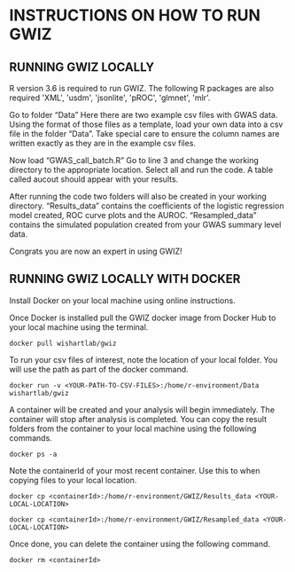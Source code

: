 # INSTRUCTIONS ON HOW TO RUN GWIZ

## RUNNING GWIZ LOCALLY

R version 3.6 is required to run GWIZ. The following R packages are also required 'XML', 'usdm', 'jsonlite', 'pROC', 'glmnet', 'mlr'.

Go to folder “Data”
Here there are two example csv files with GWAS data.
Using the format of those files as a template, load your own data into a csv file in the folder “Data”. Take special care to ensure the column names are written exactly as they are in the example csv files.

Now load “GWAS_call_batch.R”
Go to line 3 and change the working directory to the appropriate location.
Select all and run the code.
A table called aucout should appear with your results.

After running the code two folders will also be created in your working directory. “Results_data” contains the coefficients of the logistic regression model created, ROC curve plots and the AUROC.
“Resampled_data” contains the simulated population created from your GWAS summary level data.

Congrats you are now an expert in using GWIZ!

## RUNNING GWIZ LOCALLY WITH DOCKER

Install Docker on your local machine using online instructions.

Once Docker is installed pull the GWIZ docker image from Docker Hub to your local machine using the terminal.

```docker pull wishartlab/gwiz```

To run your csv files of interest, note the location of your local folder. You will use the path as part of the docker command.

```docker run -v <YOUR-PATH-TO-CSV-FILES>:/home/r-environment/Data wishartlab/gwiz```

A container will be created and your analysis will begin immediately. The container will stop after analysis is completed. You can copy the result folders from the container to your local machine using the following commands.

```docker ps -a```

Note the containerId of your most recent container. Use this to when copying files to your local location.

``` docker cp <containerId>:/home/r-environment/GWIZ/Results_data <YOUR-LOCAL-LOCATION> ```

``` docker cp <containerId>:/home/r-environment/GWIZ/Resampled_data <YOUR-LOCAL-LOCATION> ```

Once done, you can delete the container using the following command.

```docker rm <containerId>```
